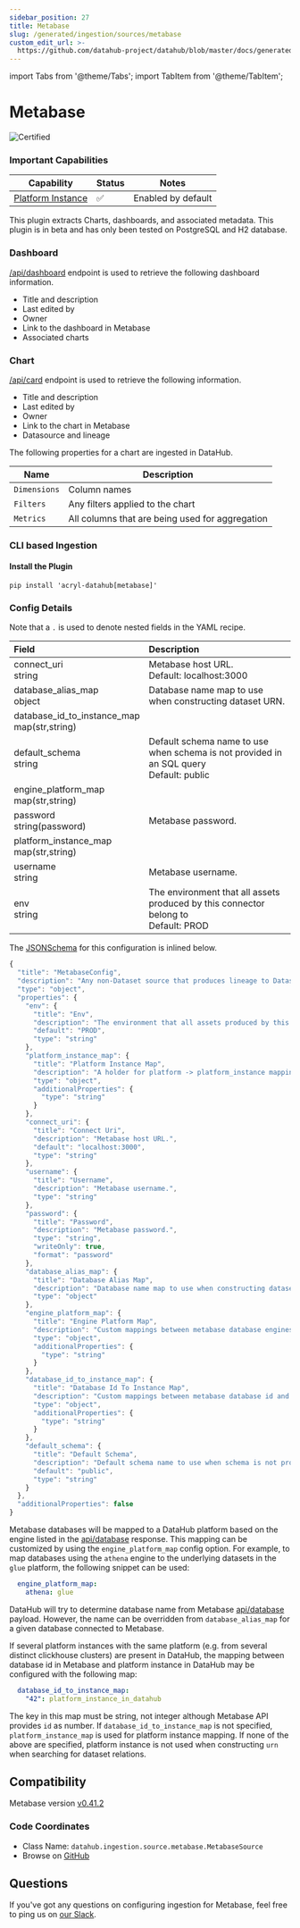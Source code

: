 ```yaml
---
sidebar_position: 27
title: Metabase
slug: /generated/ingestion/sources/metabase
custom_edit_url: >-
  https://github.com/datahub-project/datahub/blob/master/docs/generated/ingestion/sources/metabase.md
---
```


import Tabs from '@theme/Tabs';
import TabItem from '@theme/TabItem';

# Metabase
![Certified](https://img.shields.io/badge/support%20status-certified-brightgreen)


### Important Capabilities
| Capability | Status | Notes |
| ---------- | ------ | ----- |
| [Platform Instance](../../../platform-instances.md) | ✅ | Enabled by default |


This plugin extracts Charts, dashboards, and associated metadata. This plugin is in beta and has only been tested
on PostgreSQL and H2 database.
### Dashboard

[/api/dashboard](https://www.metabase.com/docs/latest/api-documentation.html#dashboard) endpoint is used to
retrieve the following dashboard information.

- Title and description
- Last edited by
- Owner
- Link to the dashboard in Metabase
- Associated charts

### Chart

[/api/card](https://www.metabase.com/docs/latest/api-documentation.html#card) endpoint is used to
retrieve the following information.

- Title and description
- Last edited by
- Owner
- Link to the chart in Metabase
- Datasource and lineage

The following properties for a chart are ingested in DataHub.

| Name          | Description                                     |
| ------------- | ----------------------------------------------- |
| `Dimensions`  | Column names                                    |
| `Filters`     | Any filters applied to the chart                |
| `Metrics`     | All columns that are being used for aggregation |




### CLI based Ingestion

#### Install the Plugin
```shell
pip install 'acryl-datahub[metabase]'
```

### Config Details
<Tabs>
                <TabItem value="options" label="Options" default>

Note that a `.` is used to denote nested fields in the YAML recipe.


<div className='config-table'>

| Field | Description |
|:--- |:--- |
| <div className="path-line"><span className="path-main">connect_uri</span></div> <div className="type-name-line"><span className="type-name">string</span></div> | Metabase host URL. <div className="default-line default-line-with-docs">Default: <span className="default-value">localhost:3000</span></div> |
| <div className="path-line"><span className="path-main">database_alias_map</span></div> <div className="type-name-line"><span className="type-name">object</span></div> | Database name map to use when constructing dataset URN.  |
| <div className="path-line"><span className="path-main">database_id_to_instance_map</span></div> <div className="type-name-line"><span className="type-name">map(str,string)</span></div> |   |
| <div className="path-line"><span className="path-main">default_schema</span></div> <div className="type-name-line"><span className="type-name">string</span></div> | Default schema name to use when schema is not provided in an SQL query <div className="default-line default-line-with-docs">Default: <span className="default-value">public</span></div> |
| <div className="path-line"><span className="path-main">engine_platform_map</span></div> <div className="type-name-line"><span className="type-name">map(str,string)</span></div> |   |
| <div className="path-line"><span className="path-main">password</span></div> <div className="type-name-line"><span className="type-name">string(password)</span></div> | Metabase password.  |
| <div className="path-line"><span className="path-main">platform_instance_map</span></div> <div className="type-name-line"><span className="type-name">map(str,string)</span></div> |   |
| <div className="path-line"><span className="path-main">username</span></div> <div className="type-name-line"><span className="type-name">string</span></div> | Metabase username.  |
| <div className="path-line"><span className="path-main">env</span></div> <div className="type-name-line"><span className="type-name">string</span></div> | The environment that all assets produced by this connector belong to <div className="default-line default-line-with-docs">Default: <span className="default-value">PROD</span></div> |

</div>
</TabItem>
<TabItem value="schema" label="Schema">

The [JSONSchema](https://json-schema.org/) for this configuration is inlined below.


```javascript
{
  "title": "MetabaseConfig",
  "description": "Any non-Dataset source that produces lineage to Datasets should inherit this class.\ne.g. Orchestrators, Pipelines, BI Tools etc.",
  "type": "object",
  "properties": {
    "env": {
      "title": "Env",
      "description": "The environment that all assets produced by this connector belong to",
      "default": "PROD",
      "type": "string"
    },
    "platform_instance_map": {
      "title": "Platform Instance Map",
      "description": "A holder for platform -> platform_instance mappings to generate correct dataset urns",
      "type": "object",
      "additionalProperties": {
        "type": "string"
      }
    },
    "connect_uri": {
      "title": "Connect Uri",
      "description": "Metabase host URL.",
      "default": "localhost:3000",
      "type": "string"
    },
    "username": {
      "title": "Username",
      "description": "Metabase username.",
      "type": "string"
    },
    "password": {
      "title": "Password",
      "description": "Metabase password.",
      "type": "string",
      "writeOnly": true,
      "format": "password"
    },
    "database_alias_map": {
      "title": "Database Alias Map",
      "description": "Database name map to use when constructing dataset URN.",
      "type": "object"
    },
    "engine_platform_map": {
      "title": "Engine Platform Map",
      "description": "Custom mappings between metabase database engines and DataHub platforms",
      "type": "object",
      "additionalProperties": {
        "type": "string"
      }
    },
    "database_id_to_instance_map": {
      "title": "Database Id To Instance Map",
      "description": "Custom mappings between metabase database id and DataHub platform instance",
      "type": "object",
      "additionalProperties": {
        "type": "string"
      }
    },
    "default_schema": {
      "title": "Default Schema",
      "description": "Default schema name to use when schema is not provided in an SQL query",
      "default": "public",
      "type": "string"
    }
  },
  "additionalProperties": false
}
```


</TabItem>
</Tabs>

Metabase databases will be mapped to a DataHub platform based on the engine listed in the
[api/database](https://www.metabase.com/docs/latest/api-documentation.html#database) response. This mapping can be
customized by using the `engine_platform_map` config option. For example, to map databases using the `athena` engine to
the underlying datasets in the `glue` platform, the following snippet can be used:
```yml
  engine_platform_map:
    athena: glue
```
DataHub will try to determine database name from Metabase [api/database](https://www.metabase.com/docs/latest/api-documentation.html#database)
payload. However, the name can be overridden from `database_alias_map` for a given database connected to Metabase.

If several platform instances with the same platform (e.g. from several distinct clickhouse clusters) are present in DataHub,
the mapping between database id in Metabase and platform instance in DataHub may be configured with the following map:
```yml
  database_id_to_instance_map:
    "42": platform_instance_in_datahub
```
The key in this map must be string, not integer although  Metabase API provides `id` as number.
If `database_id_to_instance_map` is not specified, `platform_instance_map` is used for platform instance mapping. If none of the above are specified, platform instance is not used when constructing `urn` when searching for dataset relations.
## Compatibility

Metabase version [v0.41.2](https://www.metabase.com/start/oss/)

### Code Coordinates
- Class Name: `datahub.ingestion.source.metabase.MetabaseSource`
- Browse on [GitHub](https://github.com/datahub-project/datahub/blob/master/metadata-ingestion/src/datahub/ingestion/source/metabase.py)


<h2>Questions</h2>

If you've got any questions on configuring ingestion for Metabase, feel free to ping us on [our Slack](https://slack.datahubproject.io).
